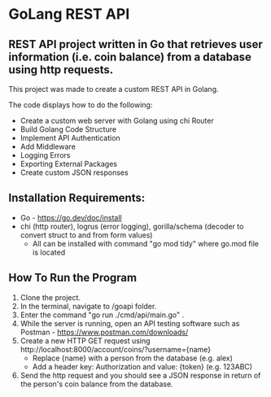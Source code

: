 # GoLang REST API 

## REST API project written in Go that retrieves user information (i.e. coin balance) from a database using http requests. 

This project was made to create a custom REST API in Golang.  

The code displays how to do the following:

* Create a custom web server with Golang using chi Router
* Build Golang Code Structure
* Implement API Authentication
* Add Middleware
* Logging Errors
* Exporting External Packages
* Create custom JSON responses

## Installation Requirements:

* Go - https://go.dev/doc/install
* chi (http router), logrus (error logging), gorilla/schema (decoder to convert struct to and from form values)
    - All can be installed with command "go mod tidy" where go.mod file is located
 
## How To Run the Program

1. Clone the project.
2. In the terminal, navigate to /goapi folder.
3. Enter the command "go run ./cmd/api/main.go" .
4. While the server is running, open an API testing software such as Postman - https://www.postman.com/downloads/
5. Create a new HTTP GET request using http://localhost:8000/account/coins/?username={name}
     - Replace {name} with a person from the database (e.g. alex)
     - Add a header key: Authorization and value: {token} (e.g. 123ABC)
6. Send the http request and you should see a JSON response in return of the person's coin balance from the database.
